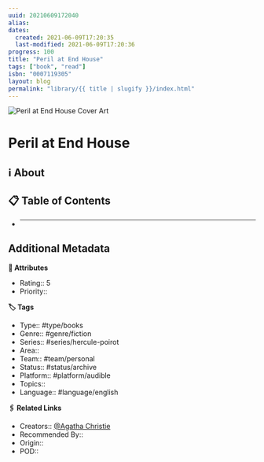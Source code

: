 ```yaml
---
uuid: 20210609172040
alias:
dates:
  created: 2021-06-09T17:20:35
  last-modified: 2021-06-09T17:20:36
progress: 100
title: "Peril at End House"
tags: ["book", "read"]
isbn: "0007119305"
layout: blog
permalink: "library/{{ title | slugify }}/index.html"
---
```


![Peril at End House Cover Art](https://i.gr-assets.com/images/S/compressed.photo.goodreads.com/books/1327938128l/16424.jpg)

# Peril at End House

## ℹ️ About

## 📋 Table of Contents

- ***

## Additional Metadata

**🧰 Attributes**

- Rating:: 5
- Priority::

**🏷 Tags**

- Type:: #type/books
- Genre:: #genre/fiction
- Series:: #series/hercule-poirot
- Area::
- Team:: #team/personal
- Status:: #status/archive
- Platform:: #platform/audible
- Topics::
- Language:: #language/english

**🖇️ Related Links**

- Creators:: [@Agatha Christie](🧔%20Private/People/@Agatha%20Christie.md)
- Recommended By::
- Origin::
- POD::
